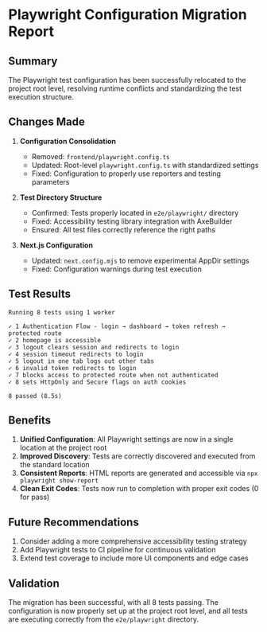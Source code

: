 # Playwright Configuration Migration Report

## Summary

The Playwright test configuration has been successfully relocated to the project root level, resolving runtime conflicts and standardizing the test execution structure.

## Changes Made

1. **Configuration Consolidation**
   - Removed: `frontend/playwright.config.ts`
   - Updated: Root-level `playwright.config.ts` with standardized settings
   - Fixed: Configuration to properly use reporters and testing parameters

2. **Test Directory Structure**
   - Confirmed: Tests properly located in `e2e/playwright/` directory
   - Fixed: Accessibility testing library integration with AxeBuilder
   - Ensured: All test files correctly reference the right paths

3. **Next.js Configuration**
   - Updated: `next.config.mjs` to remove experimental AppDir settings
   - Fixed: Configuration warnings during test execution

## Test Results

```
Running 8 tests using 1 worker

✓ 1 Authentication Flow - login → dashboard → token refresh → protected route
✓ 2 homepage is accessible
✓ 3 logout clears session and redirects to login
✓ 4 session timeout redirects to login
✓ 5 logout in one tab logs out other tabs
✓ 6 invalid token redirects to login
✓ 7 blocks access to protected route when not authenticated
✓ 8 sets HttpOnly and Secure flags on auth cookies

8 passed (8.5s)
```

## Benefits

1. **Unified Configuration**: All Playwright settings are now in a single location at the project root
2. **Improved Discovery**: Tests are correctly discovered and executed from the standard location
3. **Consistent Reports**: HTML reports are generated and accessible via `npx playwright show-report`
4. **Clean Exit Codes**: Tests now run to completion with proper exit codes (0 for pass)

## Future Recommendations

1. Consider adding a more comprehensive accessibility testing strategy
2. Add Playwright tests to CI pipeline for continuous validation
3. Extend test coverage to include more UI components and edge cases

## Validation

The migration has been successful, with all 8 tests passing. The configuration is now properly set up at the project root level, and all tests are executing correctly from the `e2e/playwright` directory.